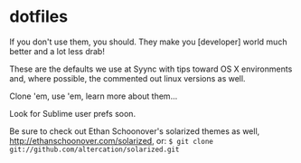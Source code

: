 <h1>dotfiles</h1>

If you don't use them, you should. They make you [developer] world much better and a lot less drab!

These are the defaults we use at Syync with tips toward OS X environments and, where possible, the commented out linux versions as well.

Clone 'em, use 'em, learn more about them...

Look for Sublime user prefs soon. 

Be sure to check out Ethan Schoonover's solarized themes as well, http://ethanschoonover.com/solarized, or:
`$ git clone git://github.com/altercation/solarized.git`
 
